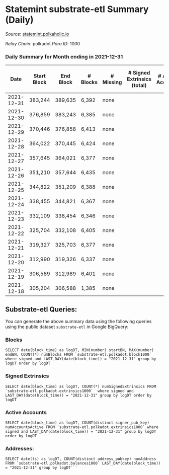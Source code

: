 # Statemint substrate-etl Summary (Daily)

_Source_: [statemint.polkaholic.io](https://statemint.polkaholic.io)

*Relay Chain*: polkadot
*Para ID*: 1000



### Daily Summary for Month ending in 2021-12-31


| Date | Start Block | End Block | # Blocks | # Missing | # Signed Extrinsics (total) | # Active Accounts | # Addresses with Balances | # Events | # Transfers | # XCM Transfers In | # XCM Transfers Out |
| ---- | ----------- | --------- | -------- | --------- | --------------------------- | ----------------- | ------------------------- | -------- | ----------- | ------------------ | ------------------- |
| 2021-12-31 | 383,244 | 389,635 | 6,392 | none |  |  |  | 12,788 |   |   |   |
| 2021-12-30 | 376,859 | 383,243 | 6,385 | none |  |  |  | 12,773 |   |   |   |
| 2021-12-29 | 370,446 | 376,858 | 6,413 | none |  |  |  | 12,830 |   |   |   |
| 2021-12-28 | 364,022 | 370,445 | 6,424 | none |  |  |  | 12,851 |   |   |   |
| 2021-12-27 | 357,645 | 364,021 | 6,377 | none |  |  |  | 12,758 |   |   |   |
| 2021-12-26 | 351,210 | 357,644 | 6,435 | none |  |  |  | 12,873 |   |   |   |
| 2021-12-25 | 344,822 | 351,209 | 6,388 | none |  |  |  | 12,780 |   |   |   |
| 2021-12-24 | 338,455 | 344,821 | 6,367 | none |  |  |  | 12,737 |   |   |   |
| 2021-12-23 | 332,109 | 338,454 | 6,346 | none |  |  |  | 12,696 |   |   |   |
| 2021-12-22 | 325,704 | 332,108 | 6,405 | none |  |  |  | 12,814 |   |   |   |
| 2021-12-21 | 319,327 | 325,703 | 6,377 | none |  |  |  | 12,757 |   |   |   |
| 2021-12-20 | 312,990 | 319,326 | 6,337 | none |  |  |  | 12,678 |   |   |   |
| 2021-12-19 | 306,589 | 312,989 | 6,401 | none |  |  |  | 12,808 |   |   |   |
| 2021-12-18 | 305,204 | 306,588 | 1,385 | none |  |  |  | 2,771 |   |   |   |

## Substrate-etl Queries:
You can generate the above summary data using the following queries using the public dataset `substrate-etl` in Google BigQuery:


### Blocks
```
SELECT date(block_time) as logDT, MIN(number) startBN, MAX(number) endBN, COUNT(*) numBlocks FROM `substrate-etl.polkadot.block1000`  where signed and LAST_DAY(date(block_time)) = "2021-12-31" group by logDT order by logDT
```


### Signed Extrinsics
```
SELECT date(block_time) as logDT, COUNT(*) numSignedExtrinsics FROM `substrate-etl.polkadot.extrinsics1000`  where signed and LAST_DAY(date(block_time)) = "2021-12-31" group by logDT order by logDT
```


### Active Accounts
```
SELECT date(block_time) as logDT, COUNT(distinct signer_pub_key) numAccountsActive FROM `substrate-etl.polkadot.extrinsics1000` where signed and LAST_DAY(date(block_time)) = "2021-12-31" group by logDT order by logDT
```


### Addresses:
```
SELECT date(ts) as logDT, COUNT(distinct address_pubkey) numAddress FROM `substrate-etl.polkadot.balances1000` LAST_DAY(date(block_time)) = "2021-12-31" group by logDT```

